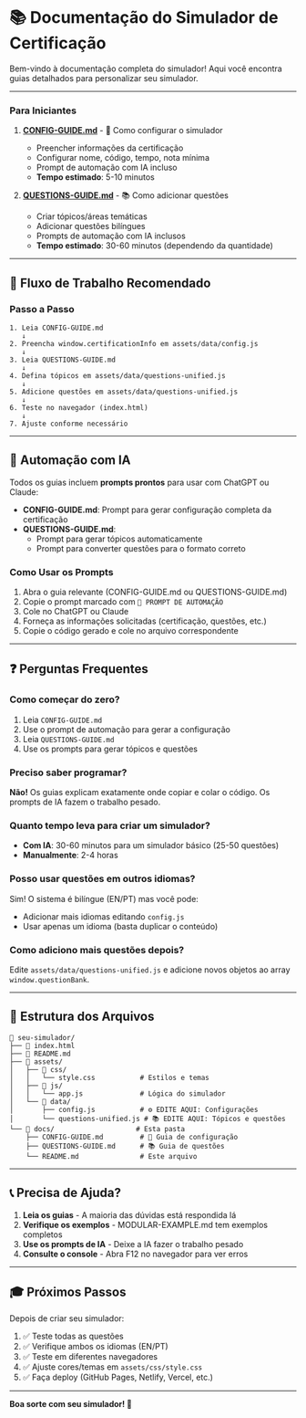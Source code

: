 # 📚 Documentação do Simulador de Certificação

Bem-vindo à documentação completa do simulador! Aqui você encontra guias detalhados para personalizar seu simulador.

---

### Para Iniciantes

1. **[CONFIG-GUIDE.md](CONFIG-GUIDE.md)** - 📝 Como configurar o simulador

   - Preencher informações da certificação
   - Configurar nome, código, tempo, nota mínima
   - Prompt de automação com IA incluso
   - **Tempo estimado**: 5-10 minutos

2. **[QUESTIONS-GUIDE.md](QUESTIONS-GUIDE.md)** - 📚 Como adicionar questões
   - Criar tópicos/áreas temáticas
   - Adicionar questões bilíngues
   - Prompts de automação com IA inclusos
   - **Tempo estimado**: 30-60 minutos (dependendo da quantidade)

---

## 🎯 Fluxo de Trabalho Recomendado

### Passo a Passo

```
1. Leia CONFIG-GUIDE.md
   ↓
2. Preencha window.certificationInfo em assets/data/config.js
   ↓
3. Leia QUESTIONS-GUIDE.md
   ↓
4. Defina tópicos em assets/data/questions-unified.js
   ↓
5. Adicione questões em assets/data/questions-unified.js
   ↓
6. Teste no navegador (index.html)
   ↓
7. Ajuste conforme necessário
```

---

## 🤖 Automação com IA

Todos os guias incluem **prompts prontos** para usar com ChatGPT ou Claude:

- **CONFIG-GUIDE.md**: Prompt para gerar configuração completa da certificação
- **QUESTIONS-GUIDE.md**:
  - Prompt para gerar tópicos automaticamente
  - Prompt para converter questões para o formato correto

### Como Usar os Prompts

1. Abra o guia relevante (CONFIG-GUIDE.md ou QUESTIONS-GUIDE.md)
2. Copie o prompt marcado com `🤖 PROMPT DE AUTOMAÇÃO`
3. Cole no ChatGPT ou Claude
4. Forneça as informações solicitadas (certificação, questões, etc.)
5. Copie o código gerado e cole no arquivo correspondente

---

## ❓ Perguntas Frequentes

### Como começar do zero?

1. Leia `CONFIG-GUIDE.md`
2. Use o prompt de automação para gerar a configuração
3. Leia `QUESTIONS-GUIDE.md`
4. Use os prompts para gerar tópicos e questões

### Preciso saber programar?

**Não!** Os guias explicam exatamente onde copiar e colar o código. Os prompts de IA fazem o trabalho pesado.

### Quanto tempo leva para criar um simulador?

- **Com IA**: 30-60 minutos para um simulador básico (25-50 questões)
- **Manualmente**: 2-4 horas

### Posso usar questões em outros idiomas?

Sim! O sistema é bilíngue (EN/PT) mas você pode:

- Adicionar mais idiomas editando `config.js`
- Usar apenas um idioma (basta duplicar o conteúdo)

### Como adiciono mais questões depois?

Edite `assets/data/questions-unified.js` e adicione novos objetos ao array `window.questionBank`.

---

## 🔧 Estrutura dos Arquivos

```
📁 seu-simulador/
├── 📄 index.html
├── 📄 README.md
├── 📁 assets/
│   ├── 📁 css/
│   │   └── style.css           # Estilos e temas
│   ├── 📁 js/
│   │   └── app.js              # Lógica do simulador
│   └── 📁 data/
│       ├── config.js           # ⚙️ EDITE AQUI: Configurações
│       └── questions-unified.js # 📚 EDITE AQUI: Tópicos e questões
└── 📁 docs/                    # Esta pasta
    ├── CONFIG-GUIDE.md         # 📝 Guia de configuração
    ├── QUESTIONS-GUIDE.md      # 📚 Guia de questões
    └── README.md               # Este arquivo
```

---

## 📞 Precisa de Ajuda?

1. **Leia os guias** - A maioria das dúvidas está respondida lá
2. **Verifique os exemplos** - MODULAR-EXAMPLE.md tem exemplos completos
3. **Use os prompts de IA** - Deixe a IA fazer o trabalho pesado
4. **Consulte o console** - Abra F12 no navegador para ver erros

---

## 🎓 Próximos Passos

Depois de criar seu simulador:

1. ✅ Teste todas as questões
2. ✅ Verifique ambos os idiomas (EN/PT)
3. ✅ Teste em diferentes navegadores
4. ✅ Ajuste cores/temas em `assets/css/style.css`
5. ✅ Faça deploy (GitHub Pages, Netlify, Vercel, etc.)

---

**Boa sorte com seu simulador! 🚀**
